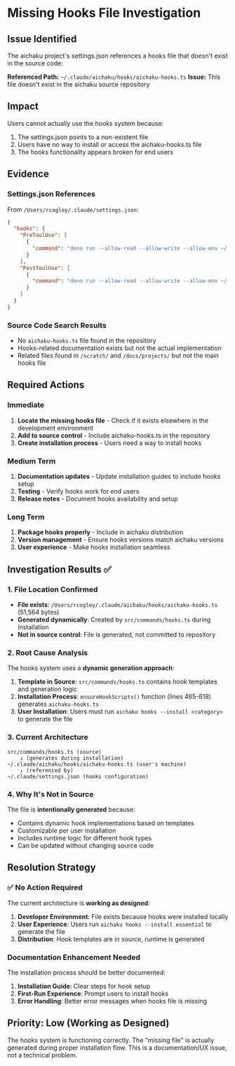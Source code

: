 # Missing Hooks File Investigation

## Issue Identified

The aichaku project's settings.json references a hooks file that doesn't exist in the source code:

**Referenced Path:** `~/.claude/aichaku/hooks/aichaku-hooks.ts` **Issue:** This file doesn't exist in the aichaku source
repository

## Impact

Users cannot actually use the hooks system because:

1. The settings.json points to a non-existent file
2. Users have no way to install or access the aichaku-hooks.ts file
3. The hooks functionality appears broken for end users

## Evidence

### Settings.json References

From `/Users/rcogley/.claude/settings.json`:

```json
{
  "hooks": {
    "PreToolUse": [
      {
        "command": "deno run --allow-read --allow-write --allow-env ~/.claude/aichaku/hooks/aichaku-hooks.ts path-validator"
      }
    ],
    "PostToolUse": [
      {
        "command": "deno run --allow-read --allow-write --allow-env ~/.claude/aichaku/hooks/aichaku-hooks.ts status-updater"
      }
    ]
  }
}
```

### Source Code Search Results

- No `aichaku-hooks.ts` file found in the repository
- Hooks-related documentation exists but not the actual implementation
- Related files found in `/scratch/` and `/docs/projects/` but not the main hooks file

## Required Actions

### Immediate

1. **Locate the missing hooks file** - Check if it exists elsewhere in the development environment
2. **Add to source control** - Include aichaku-hooks.ts in the repository
3. **Create installation process** - Users need a way to install hooks

### Medium Term

1. **Documentation updates** - Update installation guides to include hooks setup
2. **Testing** - Verify hooks work for end users
3. **Release notes** - Document hooks availability and setup

### Long Term

1. **Package hooks properly** - Include in aichaku distribution
2. **Version management** - Ensure hooks versions match aichaku versions
3. **User experience** - Make hooks installation seamless

## Investigation Results ✅

### 1. File Location Confirmed

- **File exists**: `/Users/rcogley/.claude/aichaku/hooks/aichaku-hooks.ts` (51,564 bytes)
- **Generated dynamically**: Created by `src/commands/hooks.ts` during installation
- **Not in source control**: File is generated, not committed to repository

### 2. Root Cause Analysis

The hooks system uses a **dynamic generation approach**:

1. **Template in Source**: `src/commands/hooks.ts` contains hook templates and generation logic
2. **Installation Process**: `ensureHookScripts()` function (lines 465-618) generates `aichaku-hooks.ts`
3. **User Installation**: Users must run `aichaku hooks --install <category>` to generate the file

### 3. Current Architecture

```
src/commands/hooks.ts (source)
    ↓ (generates during installation)
~/.claude/aichaku/hooks/aichaku-hooks.ts (user's machine)
    ↓ (referenced by)
~/.claude/settings.json (hooks configuration)
```

### 4. Why It's Not in Source

The file is **intentionally generated** because:

- Contains dynamic hook implementations based on templates
- Customizable per user installation
- Includes runtime logic for different hook types
- Can be updated without changing source code

## Resolution Strategy

### ✅ No Action Required

The current architecture is **working as designed**:

1. **Developer Environment**: File exists because hooks were installed locally
2. **User Experience**: Users run `aichaku hooks --install essential` to generate the file
3. **Distribution**: Hook templates are in source, runtime is generated

### Documentation Enhancement Needed

The installation process should be better documented:

1. **Installation Guide**: Clear steps for hook setup
2. **First-Run Experience**: Prompt users to install hooks
3. **Error Handling**: Better error messages when hooks file is missing

## Priority: Low (Working as Designed)

The hooks system is functioning correctly. The "missing file" is actually generated during proper installation flow.
This is a documentation/UX issue, not a technical problem.
